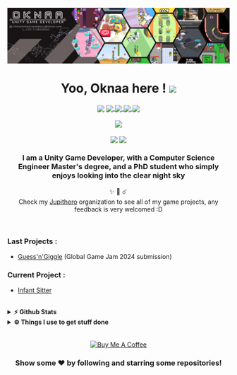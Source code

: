 <div align="center">

<img align="center" src="Resources/Linkedin Banner_07.png" /></a>


# Yoo, Oknaa here ! <img src="https://camo.githubusercontent.com/d3359cb00ab0b5ed8f2e1fe3fceb4fbaf3b614340f8c0db99c17b9f50b351770/68747470733a2f2f656d6f6a69732e736c61636b6d6f6a69732e636f6d2f656d6f6a69732f696d616765732f313533313834393433302f343234362f626c6f622d73756e676c61737365732e6769663f31353331383439343330" width="30px">

</div>

<p align="center">
<a href="https://joknaa.github.io">
    <img align="center" src="https://img.shields.io/badge/Portfolio-informational?style=flat&logo=/Images/unity.svg&logoColor=white&color=293B5F" /></a>
<a href="https://www.linkedin.com/in/mohammadlaadidaoui">
    <img align="center" src="https://img.shields.io/badge/Linkedin-informational?style=flat&logo=/Images/unity.svg&logoColor=white&color=0A66C2" /> </a>

  
<!--<a href="https://www.facebook.com/OknaaKun">
    <img align="center" src="https://img.shields.io/badge/Facebook-informational?style=flat&logo=/Images/unity.svg&logoColor=white&color=0E8EF1" /> </a>
<a href="https://www.instagram.com/oknaa_kun">
    <img align="center" src="https://img.shields.io/badge/Instagram-informational?style=flat&logo=/Images/unity.svg&logoColor=white&color=c13584" /> </a>
-->
 
<a href="https://oknaa.itch.io">
    <img align="center" src="https://img.shields.io/badge/Itch.io-informational?style=flat&logo=/Images/unity.svg&logoColor=white&color=FFFFFF" /> </a>
<a href="https://www.hackerrank.com/Oknaa">
    <img align="center" src="https://img.shields.io/badge/Hackerrank-informational?style=flat&logo=/Images/unity.svg&logoColor=white&color=2EC866" /> </a>
<a href="https://hyperskill.org/profile/70430298">
    <img align="center" src="https://img.shields.io/badge/Hyperskill-informational?style=flat&logo=/Images/unity.svg&logoColor=white&color=000000" /> </a>
<br/>
<br/>
    <img align="center" src="https://img.shields.io/badge/GameEngine-Unity-informational?style=flat&logo=/Images/unity.svg&logoColor=white&color=lightgrey" /> 
<br/>
<br/>
    <img align="center" src="https://komarev.com/ghpvc/?username=joknaa&label=Profile%20views&color=0e75b6&style=flat"/>
    <img align="center" src="https://img.shields.io/github/followers/joknaa?label=Github&style=flat-square" />
</p>
<div align="center">

### I am a Unity Game Developer, with a Computer Science Engineer Master's degree, and a PhD student who simply enjoys looking into the clear night sky 
✨ 🔭 ☄️
<br>
	Check my [Jupithero](https://github.com/Jupithero) organization to see all of my game projects, any feedback is very welcomed :D  

</div>
<br/>

### Last Projects :

- [Guess'n'Giggle](https://oknaa.itch.io/guessngiggle) (Global Game Jam 2024 submission)

### Current Project :

- [Infant Sitter](https://play.google.com/store/apps/details?id=com.acrabstudio.infantsittersaga)

 
<br/>

<details>	
  <summary><b>⚡ Github Stats</b></summary>
<br/>


*NOTE: Top languages does not indicate my skill level, it's a metric of which languages I have the most code on github,
and which I spend more time on.*

<p align="center">
    <img align="center" src="https://github-readme-stats.vercel.app/api/top-langs/?username=joknaa&execlud=PyGameJam&langs_count=7&layout=compact&hide=html,ShaderLab,hlsl,python&theme=material-palenight" />
<br/>
    <img align="center" src="https://github-readme-stats.vercel.app/api?username=joknaa&hide_title=true&show_icons=true&theme=material-palenight" />
<br/>
    <img align="center" src="https://github-profile-summary-cards.vercel.app/api/cards/profile-details?username=joknaa&theme=dracula" />
<br/>
</p>

</details>

<details>	
  <summary><b>⚙️ Things I use to get stuff done</b></summary>
<br/>

<ul>
	    <li><b>Phone: </b> Redmi Note 11: 6Gb/128GB </li>
	    <li><b>Laptop: </b> FUJITSU LIFEBOOK E547</li>
  	    <li><b>OS:</b> Windows 11 Pro Insider Preview Latest Build </li>
  	    <li><b>Processor:</b> Intel(R) Core(TM) i5-7200U CPU @ 2.50GHz   2.70 GHz </li>
  	    <li><b>RAM:</b> 8 Gb </li>
	    <li><b>Code Editor:</b> Intellij IDEA / Rider Ultimate (JetBrains).</li>
	    <li><b>Game Engine:</b> Unity.</li>
  	    <li><b>Browser: </b> Firefox Web Browser</li>
	    <li><b>Best Indi games played:</b> Journey, Stardew Valley, Oxenfree, ...</li>
	</ul>	
</details>

<br/>
<br/>

<div align="center">
    <a href="https://www.buymeacoffee.com/oknaa" target="_blank">
        <img src="https://cdn.buymeacoffee.com/buttons/v2/default-black.png" alt="Buy Me A Coffee" height="60px" width="217px" >
    </a>

### Show some ❤️ by following and starring some repositories!
</div>
<!--
<a href="https://github.com/Joknaa/Breadcost">
  <img align="center" src="https://github-readme-stats.vercel.app/api/pin/?username=joknaa&repo=BreadCost&theme=material-palenight" /> </a>
<a href="https://github.com/Joknaa/Ookun-s_Adventure">
  <img align="center" src="https://github-readme-stats.vercel.app/api/pin/?username=joknaa&repo=Ookun-s_Adventure&theme=material-palenight&discreption=" /> </a>
<a href="https://github.com/Joknaa/Document_Request_Manager">
  <img align="center" src="https://github-readme-stats.vercel.app/api/pin/?username=joknaa&repo=Document_Request_Manager&theme=material-palenight&discreption=" /> </a>
<a href="https://github.com/Joknaa/TicTacToe">
  <img align="center" src="https://github-readme-stats.vercel.app/api/pin/?username=joknaa&repo=TicTacToe&theme=material-palenight&discreption=" /> </a>
-->

